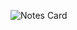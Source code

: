 ![Notes Card](https://user-images.githubusercontent.com/83288606/223166768-d5f99acb-250b-435d-a927-d42377ed9a54.jpeg)
